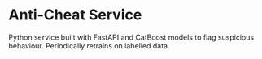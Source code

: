# Anti-Cheat Service

Python service built with FastAPI and CatBoost models to flag
suspicious behaviour. Periodically retrains on labelled data.
